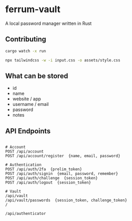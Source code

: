 # ferrum-vault

A local password manager written in Rust

## Contributing

```sh
cargo watch -x run
```

```sh
npx tailwindcss -w -i input.css -o assets/style.css
```

## What can be stored

- id
- name
- website / app
- username / email
- password
- notes

## API Endpoints

```text

# Account
POST /api/account
POST /api/account/register  {name, email, password}

# Authentication
POST /api/auth/2fa  {prelim_token}
POST /api/auth/signin  {email, password, remember}
POST /api/auth/challenge  {session_token}
POST /api/auth/logout  {session_token}

# Vault
/api/vault
/api/vault/passwords  {session_token, challenge_token}
/

/api/authenticator

```
